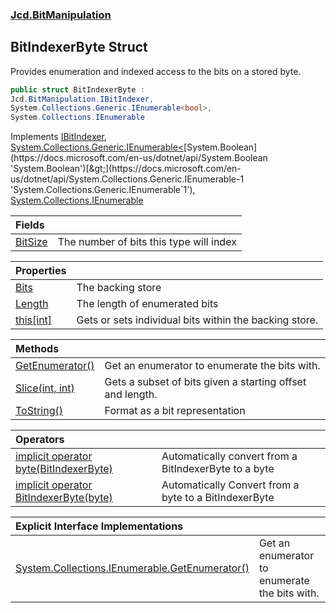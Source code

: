 ### [Jcd.BitManipulation](Jcd_BitManipulation.md 'Jcd.BitManipulation')
## BitIndexerByte Struct
Provides enumeration and indexed access to the bits on a stored byte.   
```csharp
public struct BitIndexerByte :
Jcd.BitManipulation.IBitIndexer,
System.Collections.Generic.IEnumerable<bool>,
System.Collections.IEnumerable
```

Implements [IBitIndexer](Jcd_BitManipulation_IBitIndexer.md 'Jcd.BitManipulation.IBitIndexer'), [System.Collections.Generic.IEnumerable&lt;](https://docs.microsoft.com/en-us/dotnet/api/System.Collections.Generic.IEnumerable-1 'System.Collections.Generic.IEnumerable`1')[System.Boolean](https://docs.microsoft.com/en-us/dotnet/api/System.Boolean 'System.Boolean')[&gt;](https://docs.microsoft.com/en-us/dotnet/api/System.Collections.Generic.IEnumerable-1 'System.Collections.Generic.IEnumerable`1'), [System.Collections.IEnumerable](https://docs.microsoft.com/en-us/dotnet/api/System.Collections.IEnumerable 'System.Collections.IEnumerable')  

| Fields | |
| :--- | :--- |
| [BitSize](Jcd_BitManipulation_BitIndexerByte_BitSize.md 'Jcd.BitManipulation.BitIndexerByte.BitSize') | The number of bits this type will index<br/> |

| Properties | |
| :--- | :--- |
| [Bits](Jcd_BitManipulation_BitIndexerByte_Bits.md 'Jcd.BitManipulation.BitIndexerByte.Bits') | The backing store<br/> |
| [Length](Jcd_BitManipulation_BitIndexerByte_Length.md 'Jcd.BitManipulation.BitIndexerByte.Length') | The length of enumerated bits<br/> |
| [this[int]](Jcd_BitManipulation_BitIndexerByte_this_int_.md 'Jcd.BitManipulation.BitIndexerByte.this[int]') | Gets or sets individual bits within the backing store. <br/> |

| Methods | |
| :--- | :--- |
| [GetEnumerator()](Jcd_BitManipulation_BitIndexerByte_GetEnumerator().md 'Jcd.BitManipulation.BitIndexerByte.GetEnumerator()') | Get an enumerator to enumerate the bits with.<br/> |
| [Slice(int, int)](Jcd_BitManipulation_BitIndexerByte_Slice(int_int).md 'Jcd.BitManipulation.BitIndexerByte.Slice(int, int)') | Gets a subset of bits given a starting offset and length.<br/> |
| [ToString()](Jcd_BitManipulation_BitIndexerByte_ToString().md 'Jcd.BitManipulation.BitIndexerByte.ToString()') | Format as a bit representation<br/> |

| Operators | |
| :--- | :--- |
| [implicit operator byte(BitIndexerByte)](Jcd_BitManipulation_BitIndexerByte_op_Implicitbyte(Jcd_BitManipulation_BitIndexerByte).md 'Jcd.BitManipulation.BitIndexerByte.op_Implicit byte(Jcd.BitManipulation.BitIndexerByte)') | Automatically convert from a BitIndexerByte to a byte<br/> |
| [implicit operator BitIndexerByte(byte)](Jcd_BitManipulation_BitIndexerByte_op_ImplicitJcd_BitManipulation_BitIndexerByte(byte).md 'Jcd.BitManipulation.BitIndexerByte.op_Implicit Jcd.BitManipulation.BitIndexerByte(byte)') | Automatically Convert from a byte to a BitIndexerByte<br/> |

| Explicit Interface Implementations | |
| :--- | :--- |
| [System.Collections.IEnumerable.GetEnumerator()](Jcd_BitManipulation_BitIndexerByte_System_Collections_IEnumerable_GetEnumerator().md 'Jcd.BitManipulation.BitIndexerByte.System.Collections.IEnumerable.GetEnumerator()') | Get an enumerator to enumerate the bits with.<br/> |
